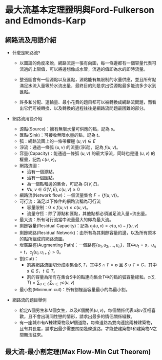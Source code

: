 # 最大流基本定理證明與Ford-Fulkerson and Edmonds-Karp

## 網路流及用語介紹

* 什麼是網路流?

    * 以圖論的角度來說，網路流是一張有向圖，每一條邊都有一個容量代表可流過的上限值，可以將邊想像成水管，流過的值即為水的即時流量。
   
   * 整張圖會有一個源點以及匯點，源點能有無限制的水量供應，並且所有點滿足水流入量等於水流出量，最終目的則是求出從源點最多能流多少水到匯點。 
   
   * 許多和分配、運輸量、最小花費的題目都可以被轉換成網路流問題，而看出它們可被轉換、以及轉換的過程往往是網路流問題最困難的部分。

* 網路流用語介紹
  * 源點(Source)：擁有無限水量可供應的點，記為 $s$。
  * 匯點(Sink)：可接收無限水量的點，記為 $t$。
  * 弧：網路流圖上的一條帶權邊 $(u, v) \in E$
  * 淨流：通過一條弧 $(u, v)$ 的流量(淨流)，記為 $f(u, v)$。
  * 容量(Capacity)：能通過一條弧 $(u, v)$ 的最大淨流，同時也是邊 $(u, v)$ 的權重，記為 $c(u, v)$。
  * 網路流圖：
    * 洽有一個源點。
    * 洽有一個匯點。
    * 為一個點和邊的集合，可記為 $G(V,E)$。
    * $\forall u, v \in G(V,E), c(u, v) \geq 0$
  * 網路流(Network flow)：一個流量集合 $F=\{f(u, v)\}$。
  * 可行流：滿足以下條件的網路流稱為可行流
    * 容量限制：$0 \leq f(u, v) \leq c(u, v)$。
    * 流量守恆：除了源點和匯點，其他點都必須滿足流入量=流出量。
  * 最大流：所有可行流當中流量最大的即為最大流。
  * 剩餘容量(Residual Capacity)：記為 $c_{f}(u, v) = c(u, v) - f(u, v)$
  * 剩餘網路(Residual Network)：由所有為其剩餘容量的邊，以及所有原本的點所組成的網路流圖。
  * 增廣路徑(Augmenting Path)：一個路徑$\{u_{1}, u_{2}, ..., u_{n}\}$，其中$u_{1}=s$，$u_{n}=t$，$c_{f}(u_{i}, u_{i + 1}) > 0$。
  * 割(Cut)：
    * 割將網路流圖切分成兩集合$S, T$，其中$S \cap T = \emptyset$ 且 $S \cup T = G$，其中$s \in S$，$t \in T$。 
    * 割的容量為所有在集合$S$中的點連向集合$T$中的點的弧容量總和。$c(S, T) = \sum_{u \in S} \sum_{v \in T} c(u, v)$
  * 最小割(Minimum cut)：所有割裡面容量最小的為最小割。

* 網路流的題目舉例
  * 給定$N$個男生和$M$個女生，以及$K$個關係$(u, v)$，每個關係代表$u$和$v$互相喜歡，且不會出現同性戀的情形，請求出最多的情侶關係組數。
  * 有一座城市有$N$棟建築物及$M$個道路，每條道路為雙向連接兩棟建築物，且有其長度，請求出最少需要關閉幾條道路，才能使建築物$1$和建築物$N$之間無法往來。


## 最大流-最小割定理(Max Flow-Min Cut Theorem)
